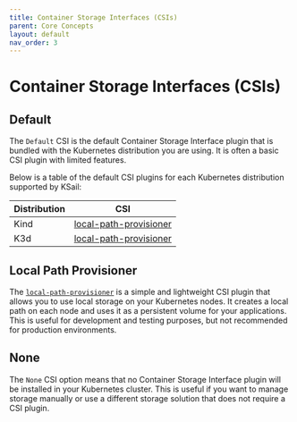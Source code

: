```yaml
---
title: Container Storage Interfaces (CSIs)
parent: Core Concepts
layout: default
nav_order: 3
---
```


# Container Storage Interfaces (CSIs)

## Default

The `Default` CSI is the default Container Storage Interface plugin that is bundled with the Kubernetes distribution you are using. It is often a basic CSI plugin with limited features.

Below is a table of the default CSI plugins for each Kubernetes distribution supported by KSail:

| Distribution | CSI                                                                         |
| ------------ | --------------------------------------------------------------------------- |
| Kind         | [local-path-provisioner](https://github.com/rancher/local-path-provisioner) |
| K3d          | [local-path-provisioner](https://github.com/rancher/local-path-provisioner) |

## Local Path Provisioner

The [`local-path-provisioner`](https://github.com/rancher/local-path-provisioner) is a simple and lightweight CSI plugin that allows you to use local storage on your Kubernetes nodes. It creates a local path on each node and uses it as a persistent volume for your applications. This is useful for development and testing purposes, but not recommended for production environments.

## None

The `None` CSI option means that no Container Storage Interface plugin will be installed in your Kubernetes cluster. This is useful if you want to manage storage manually or use a different storage solution that does not require a CSI plugin.
